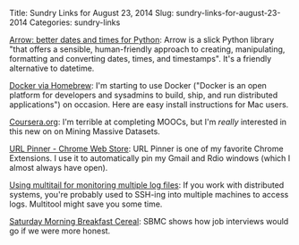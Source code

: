 Title: Sundry Links for August 23, 2014
Slug: sundry-links-for-august-23-2014
Categories: sundry-links

[Arrow: better dates and times for Python](http://crsmithdev.com/arrow/): Arrow is a slick Python library "that offers a sensible, human-friendly approach to creating, manipulating, formatting and converting dates, times, and timestamps". It's a friendly alternative to datetime.

[Docker via Homebrew](http://penandpants.com/2014/03/09/docker-via-homebrew/): I'm starting to use Docker ("Docker is an open platform for developers and sysadmins to build, ship, and run distributed applications") on occasion. Here are easy install instructions for Mac users.

[Coursera.org](https://www.coursera.org/course/mmds): I'm terrible at completing MOOCs, but I'm _really_ interested in this new on on Mining Massive Datasets.

[URL Pinner - Chrome Web Store](https://chrome.google.com/webstore/detail/url-pinner/lchefjdnocignejmkklgakfmnjhiimjh): URL Pinner is one of my favorite Chrome Extensions. I use it to automatically pin my Gmail and Rdio windows (which I almost always have open).

[Using multitail for monitoring multiple log files](http://www.seengee.co.uk/2012/09/08/using-multitail-for-monitoring-multiple-log-files/): If you work with distributed systems, you're probably used to SSH-ing into multiple machines to access logs. Multitool might save you some time.

[Saturday Morning Breakfast Cereal](http://www.smbc-comics.com/?id=3454): SBMC shows how job interviews would go if we were more honest.